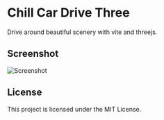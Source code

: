 # Chill Car Drive Three

Drive around beautiful scenery with vite and threejs.

## Screenshot

![Screenshot](./public/sample.gif)

## License

This project is licensed under the MIT License.